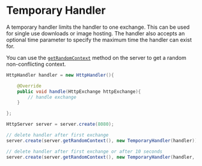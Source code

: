 # Temporary Handler

A temporary handler limits the handler to one exchange. This can be used for single use downloads or image hosting. The handler also accepts an optional time parameter to specify the maximum time the handler can exist for.

You can use the [`getRandomContext`](https://docs.kttdevelopment.com/simplehttpserver/com/kttdevelopment/simplehttpserver/SimpleHttpServer.html#getRandomContext()) method on the server to get a random non-conflicting context.

```java
HttpHandler handler = new HttpHandler(){

    @Override
    public void handle(HttpExchange httpExchange){
        // handle exchange
    }

};

HttpServer server = server.create(8080);

// delete handler after first exchange
server.create(server.getRandomContext(), new TemporaryHandler(handler));

// delete handler after first exchange or after 10 seconds
server.create(server.getRandomContext(), new TemporaryHandler(handler, 1000 * 10));

```
